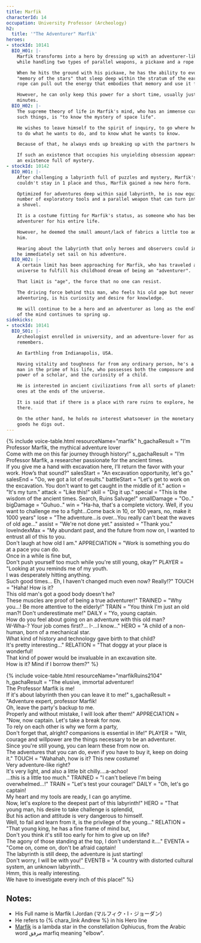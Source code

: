 ```yaml
---
title: Marfik
characterId: 14
occupation: University Professor (Archeology)
h2:
  title: '"The Adventurer" Marfik'
heroes:
- stockId: 10141
  BIO_H01: |-
    Marfik transforms into a hero by dressing up with an adventurer-like appearance
    while handling two types of parallel weapons, a pickaxe and a rope.

    When he hits the ground with his pickaxe, he has the ability to evoke the
    "memory of the stars" that sleep deep within the stratum of the earth, and the
    rope can pull out the energy that embodies that memory and use it for attacks.

    However, he can only keep this power for a short time, usually just a few
    minutes.
  BIO_H02: |-
    The supreme theory of life in Marfik's mind, who has an immense curiosity for
    such things, is "to know the mystery of space life".

    He wishes to leave himself to the spirit of inquiry, to go where he wants to go,
    to do what he wants to do, and to know what he wants to know.

    Because of that, he always ends up breaking up with the partners he loves.

    If such an existence that occupies his unyielding obsession appears, it will be
    an existence full of mystery.
- stockId: 10142
  BIO_H01: |-
    After challenging a labyrinth full of puzzles and mystery, Marfik's curiosity
    couldn't stay in 1 place and thus, Marfik gained a new hero form.

    Optimized for adventures deep within said labyrinth, he is now equipped with a
    number of exploratory tools and a parallel weapon that can turn into a sword and
    a shovel.

    It is a costume fitting for Marfik's status, as someone who has been an
    adventurer for his entire life.

    However, he deemed the small amount/lack of fabrics a little too adventurous for
    him.

    Hearing about the labyrinth that only heroes and observers could interact with,
    he immediately set sail on his adventure.
  BIO_H02: |-
    A certain limit has been approaching for Marfik, who has traveled all around the
    universe to fulfill his childhood dream of being an "adventurer".

    That limit is "age", the force that no one can resist.

    The driving force behind this man, who feels his old age but never stops
    adventuring, is his curiosity and desire for knowledge.

    He will continue to be a hero and an adventurer as long as the endless fountain
    of the mind continues to spring up.
sidekicks:
- stockId: 10141
  BIO_S01: |-
    Archeologist enrolled in university, and an adventure-lover for as long as he
    remembers.

    An Earthling from Indianapolis, USA.

    Having vitality and toughness far from any ordinary person, he's a mischievous
    man in the prime of his life, who possesses both the composure and thinking
    power of a scholar, and the curiosity of a child.

    He is interested in ancient civilizations from all sorts of planets, even the
    ones at the ends of the universe.

    It is said that if there is a place with rare ruins to explore, he will be
    there.

    On the other hand, he holds no interest whatsoever in the monetary value of the
    goods he digs out.
---
```


{% include voice-table.html resourceName="marfik"
h_gachaResult = "I'm Professor Marfik, the mythical adventure lover<br>Come with me on this far journey through history!"
s_gachaResult = "I’m Professor Marfik, a researcher passionate for the ancient times.<br>If you give me a hand with excavation here, I’ll return the favor with your work. How’s that sound?"
salesStart = "An excavation opportunity, let's go."
salesEnd = "Oo, we got a lot of results."
battleStart = "Let's get to work on the excavation. You don't want to get caught in the middle of it."
action = "It's my turn."
attack = "Like this!"
skill = "Dig it up."
special = "This is the wisdom of the ancient times. Search, Ruins Salvage!"
smallDamage = "Oo.."
bigDamage = "Guhuo.."
win = "Ha-ha, that's a complete victory. Well, if you want to challenge me to a fight...Come back in 10, or 100 years, no, make it 1000 years"
lose = "The adventure...is over...You really can't beat the waves of old age..."
assist = "We're not done yet."
assisted = "Thank you."
loveIndexMax = "My abundant past, and the future from now on, I wanted to entrust all of this to you.<br>Don't laugh at how old I am."
APPRECIATION = "Work is something you do at a pace you can do.<br>Once in a while is fine but,<br>Don't push yourself too much while you're still young, okay?"
PLAYER = "Looking at you reminds me of my youth.<br>I was desperately hitting anything.<br>Such good times... Eh, I haven't changed much even now? Really!?"
TOUCH = "Haha! How is it?<br>This old man's got a good body doesn't he?<br>These muscles are proof of being a true adventurer!"
TRAINED = "Why you...! Be more attentive to the elderly!"
TRAIN = "You think I'm just an old man?! Don't underestimate me!"
DAILY = "Yo, young captain.<br>How do you feel about going on an adventure with this old man?<br>W-Wha-? Your job comes first?... I-...I know..."
HERO =  "A child of a non-human, born of a mechanical star.<br>What kind of history and technology gave birth to that child?<br>It's pretty interesting..."
RELATION = "That doggy at your place is wonderful!<br>That kind of power would be invaluable in an excavation site.<br>How is it? Mind if I borrow them?"
%}

{% include voice-table.html resourceName="marfikRuins2104"
h_gachaResult = "The elusive, immortal adventurer!<br>The Professor Marfik is me!<br>If it's about labyrinth then you can leave it to me!"
s_gachaResult = "Adventure expert, professor Marfik!<br>Oh, leave the party's backup to me.<br>Properly and without mistake, I will look after them!"
APPRECIATION = "Now, now captain. Let's take a break for now.<br>To rely on each other is why we form a party,<br>Don't forget that, alright? companions is essential in life!"
PLAYER = "Wit, courage and willpower are the things necessary to be an adventurer.<br>Since you're still young, you can learn these from now on.<br>The adventures that you can do, even if you have to buy it, keep on doing it."
TOUCH = "Wahahah, how is it? This new costume!<br>Very adventure-like right?<br>It's very light, and also a little bit chilly….a-achoo!<br>…this is a little too much."
TRAINED = "I can't believe I'm being overwhelmed…!"
TRAIN = "Let's test your courage!"
DAILY = "Oh, let's go captain!<br>My heart and my tools are ready, I can go anytime.<br>Now, let's explore to the deepest part of this labyrinth!"
HERO =  "That young man, his desire to take challenge is splendid,<br>But his action and attitude is very dangerous to himself.<br>Well, to fail and learn from it, is the privilege of the young…"
RELATION = "That young king, he has a fine frame of mind but,<br>Don't you think it's still too early for him to give up on life?<br>The agony of those standing at the top, I don't understand it…."
EVENTA = "Come on, come on, don't be afraid captain!<br>The labyrinth is still deep, the adventure is just starting!<br>Don't worry, I will be with you!"
EVENTB = "A country with distorted cultural system, an unknown labyrinth…<br>Hmm, this is really interesting.<br>We have to investigate every inch of this place!"
%}

## Notes:

- His Full name is Marfik I.Jordan (マルフィク・I・ジョーダン)
- He refers to {% chara_link Andrew %} in his Hero line
- [Marfik](https://en.wikipedia.org/wiki/Lambda_Ophiuchi) is a lambda star in the constellation Ophiucus, from the Arabic word مرفق marfiq meaning "elbow".
